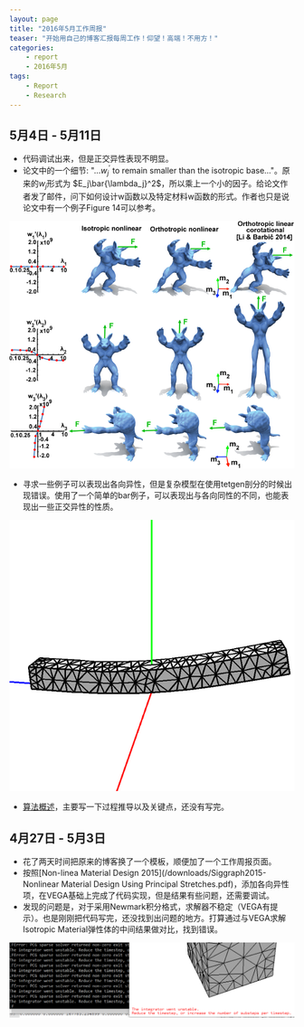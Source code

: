 ```yaml
---
layout: page
title: "2016年5月工作周报"
teaser: "开始用自己的博客汇报每周工作！仰望！高端！不用方！"
categories:
    - report
    - 2016年5月
tags:
    - Report
    - Research
---
```


## 5月4日 - 5月11日
- 代码调试出来，但是正交异性表现不明显。
- 论文中的一个细节: "...$w_j^{\prime}$ to remain smaller than the isotropic base..."。原来的$w_j$形式为
$E_j\bar{\lambda_j}^2$，所以乘上一个小的因子。给论文作者发了邮件，问下如何设计w函数以及特定材料w函数的形式。作者也只是说论文中有一个例子Figure 14可以参考。

![Report_20160511_Fig14](/images/Report_20160511_Fig14.png)

- 寻求一些例子可以表现出各向异性，但是复杂模型在使用tetgen剖分的时候出现错误。使用了一个简单的bar例子，可以表现出与各向同性的不同，也能表现出一些正交异性的性质。

![Report_20160511_BarResult](/images/Report_20160511_BarResult.PNG)

- [算法概述](/downloads/algo-brief.pdf)，主要写一下过程推导以及关键点，还没有写完。

## 4月27日 - 5月3日
- 花了两天时间把原来的博客换了一个模板，顺便加了一个工作周报页面。    
- 按照[Non-linea Material Design 2015](/downloads/Siggraph2015-Nonlinear Material Design Using Principal Stretches.pdf)，添加各向异性项，在VEGA基础上完成了代码实现，但是结果有些问题，还需要调试。  
- 发现的问题是，对于采用Newmark积分格式，求解器不稳定（VEGA有提示）。也是刚刚把代码写完，还没找到出问题的地方。打算通过与VEGA求解Isotropic Material弹性体的中间结果做对比，找到错误。  

![Report_20160504_ErrorResult](/images/Report_20160504_ErrorResult.PNG)

